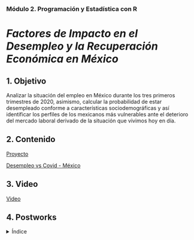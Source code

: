 ### Módulo 2. Programación y Estadística con R 

# *Factores de Impacto en el Desempleo y la Recuperación Económica en México*


## 1. Objetivo
Analizar la situación del empleo en México durante los tres primeros trimestres de 2020, asimismo, calcular la probabilidad de estar desempleado conforme a características sociodemográficas y así identificar los perfiles de los mexicanos más vulnerables ante el deterioro del mercado laboral derivado de la situación que vivimos hoy en día.

## 2. Contenido

[Proyecto](https://github.com/Walt9819/factores-impacto-desempleo-mexico/tree/main/R/Project)

[Desempleo vs Covid - México](https://siaec.shinyapps.io/Desempleo/)

## 3. Video
[Video](https://youtu.be/b2REk8xvMRE)

## 4. Postworks
<details><summary>Índice</summary>
  
|Postwork|Recursos|
|-|-|
|Postwork 1|[Archivo](Postworks/Sesion01/Postworks/Sesion1_Postwork.R)|
|Postwork 2|[Archivo](Postworks/Sesion02/Postworks/Sesion2_Postwork.R)|
|Postwork 3|[Archivo](Postworks/Sesion03/Postworks/Sesion3_Postwork.R)|
|Postwork 4|[Archivo](Postworks/Sesion04/Postworks/Sesion4_Postwork.R)|
|Postwork 5|[Archivo](Postworks/Sesion05/Postworks/Sesion5_Postwork.R)|
|Postwork 6|[Archivo](Postworks/Sesion06/Postworks/Sesion6_Postwork.R)|
|Postwork 7|[Archivo](Postworks/Sesion07/Postworks/Sesion7_Postwork.R)|
|Postwork 8|[Archivo](Postworks/Sesion08/Postworks/app.R)|

</details>
